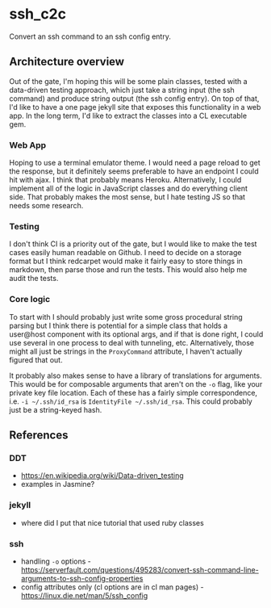 # ssh_c2c
Convert an ssh command to an ssh config entry.

## Architecture overview
Out of the gate, I'm hoping this will be some plain classes, tested with a
data-driven testing approach, which just take a string input (the ssh command)
and produce string output (the ssh config entry). On top of that, I'd like to
have a one page jekyll site that exposes this functionality in a web app. In the
long term, I'd like to extract the classes into a CL executable gem.

### Web App
Hoping to use a terminal emulator theme. I would
need a page reload to get the response, but it definitely seems preferable to
have an endpoint I could hit with ajax. I think that probably means Heroku. Alternatively, I could implement all of the logic in JavaScript classes and do everything client side. That probably makes the most sense, but I hate testing JS so that needs some research.

### Testing
I don't think CI is a priority out of the gate, but I would like to make the
test cases easily human readable on Github. I need to decide on a storage format
but I think redcarpet would make it fairly easy to store things in markdown,
then parse those and run the tests. This would also help me audit the tests.

### Core logic
To start with I should probably just write some gross procedural string parsing
but I think there is potential for a simple class that holds a user@host
component with its optional args, and if that is done right, I could use several
in one process to deal with tunneling, etc. Alternatively, those might all just
be strings in the `ProxyCommand` attribute, I haven't actually figured that out.

It probably also makes sense to have a library of translations for arguments.
This would be for composable arguments that aren't on the `-o` flag, like your
private key file location. Each of these has a fairly simple correspondence,
i.e. `-i ~/.ssh/id_rsa` is `IdentityFile ~/.ssh/id_rsa`. This could probably
just be a string-keyed hash.

## References
### DDT
* https://en.wikipedia.org/wiki/Data-driven_testing
* examples in Jasmine?

### jekyll
* where did I put that nice tutorial that used ruby classes

### ssh
* handling `-o` options - https://serverfault.com/questions/495283/convert-ssh-command-line-arguments-to-ssh-config-properties
* config attributes only (cl options are in cl man pages) - https://linux.die.net/man/5/ssh_config
